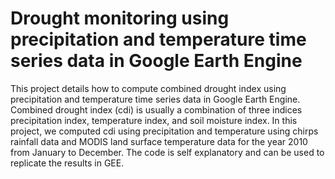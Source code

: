 # Drought monitoring using precipitation and temperature time series data in Google Earth Engine
This project details how to compute combined drought index using precipitation and temperature time series data in Google Earth Engine. Combined drought index (cdi) is usually a combination of three indices precipitation index, temperature index, and soil moisture index. In this project, we computed cdi using precipitation and temperature using chirps rainfall data and MODIS land surface temperature data for the year 2010 from January to December.
The code is self explanatory and can be used to replicate the results in GEE.
